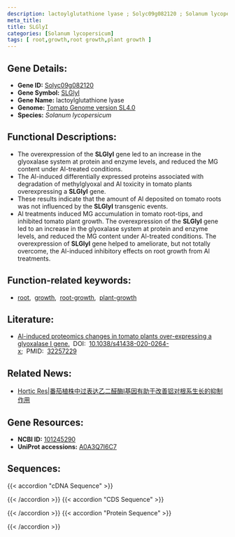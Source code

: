 ```yaml
---
description: lactoylglutathione lyase ; Solyc09g082120 ; Solanum lycopersicum
meta_title:
title: SLGlyI
categories: [Solanum lycopersicum]
tags: [ root,growth,root growth,plant growth ]
---
```


## Gene Details:
- **Gene ID:**	[Solyc09g082120](https://solgenomics.net/locus/Solyc09g082120/view)
- **Gene Symbol:** <u>SLGlyI</u>
- **Gene Name:** lactoylglutathione lyase
- **Genome:** [Tomato Genome version SL4.0](https://solgenomics.net/organism/solanum_lycopersicum/genome)
- **Species:** *Solanum lycopersicum*

## Functional Descriptions:
   - The overexpression of the **SLGlyI** gene led to an increase in the glyoxalase system at protein and enzyme levels, and reduced the MG content under Al-treated conditions.
   - The Al-induced differentially expressed proteins associated with degradation of methylglyoxal and Al toxicity in tomato plants overexpressing a **SLGlyI** gene.
   - These results indicate that the amount of Al deposited on tomato roots was not influenced by the **SLGlyI** transgenic events.
   - Al treatments induced MG accumulation in tomato root-tips, and inhibited tomato plant growth. The overexpression of the **SLGlyI** gene led to an increase in the glyoxalase system at protein and enzyme levels, and reduced the MG content under Al-treated conditions. The overexpression of **SLGlyI** gene helped to ameliorate, but not totally overcome, the Al-induced inhibitory effects on root growth from Al treatments.

## Function-related keywords:
   - [root](/tags/root/),&nbsp;&nbsp;[growth](/tags/growth/),&nbsp;&nbsp;[root-growth](/tags/root-growth/),&nbsp;&nbsp;[plant-growth](/tags/plant-growth/)

## Literature:
   - [Al-induced proteomics changes in tomato plants over-expressing a glyoxalase I gene.]( https://academic.oup.com/hr/article/doi/10.1038/s41438-020-0264-x/6445471?login=true)&nbsp;&nbsp;DOI:&nbsp;&nbsp;[10.1038/s41438-020-0264-x](https://academic.oup.com/hr/article/doi/10.1038/s41438-020-0264-x/6445471?login=true);&nbsp;&nbsp;PMID:&nbsp;&nbsp;[32257229](https://pubmed.ncbi.nlm.nih.gov/32257229/)

## Related News:
   - [Hortic Res|番茄植株中过表达乙二醛酶I基因有助于改善铝对根系生长的抑制作用](https://mp.weixin.qq.com/s?__biz=Mzg3MDEwNDEyMg==&mid=2247489331&idx=6&sn=c82a79a1020e20b76804e72c7205f505&chksm=ce93ba66f9e433700e0b7c85179fd3fa131efe80c72be34d6acb427810b0b0967372b98e6052&scene=27#wechat_redirect)

## Gene Resources:
- **NCBI ID:**  [101245290](https://www.ncbi.nlm.nih.gov/gene/?term=101245290)
- **UniProt accessions:** [A0A3Q7I6C7](https://www.uniprot.org/uniprotkb/A0A3Q7I6C7/entry)



## Sequences:
{{< accordion "cDNA Sequence" >}}

{{< /accordion >}}
{{< accordion "CDS Sequence" >}}

{{< /accordion >}}
{{< accordion "Protein Sequence" >}}

{{< /accordion >}}
